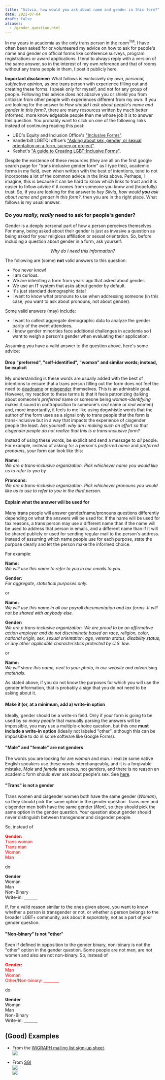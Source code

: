 ```yaml
---
title: "Silvia, how would you ask about name and gender in this form?"
date: 2021-07-04
draft: false
aliases:
  - /gender_question.html
---
```


In my years in academia as the only trans person in the room<sup>TM</sup>, I have often been asked for or volunteered my advice on how to ask for people's name and gender on official forms like conference surveys, program registrations or award applications. I tend to always reply with a version of the same answer, so in the interest of my own reference and that of rooms without any trans people in them, I post it publicly here.

**Important disclaimer:** What follows is exclusively *my own, personal, subjective opinion*, as one trans person with experience filling out and creating these forms. I speak only for myself, and not for any group of people. Following this advice does not absolve you or shield you from criticism from other people with experiences different from my own. If you are looking for the answer to *How should I ask about people's name and gender in this form?*, there are many resources written by much better informed, more knowledgeable people than me whose job it is to answer this question. You probably want to click on one of the following links instead of continuing reading this post:

- UBC's Equity and Inclusion Office's ["Inclusive Forms"](https://equity.ubc.ca/resources/gender-diversity/inclusive-forms/).
- Vanderbilt LGBTQI office's ["Asking about sex, gender, or sexual orientation on a form, survey or project"](https://www.vanderbilt.edu/lgbtqi/resources/how-to-ask-about-sexuality-gender).
- Keshet's ["A guide to Creating LGBT-Inclusive Forms"](https://www.keshetonline.org/resources/a-guide-to-creating-lgbtq-inclusive-forms/).

Despite the existence of these resources (they are all on the first google search page for "trans inclusive gender form" as I type this), academic forms in my field, even when written with the best of intentions, tend to not incorporate a lot of the common advice in the links above. Perhaps, I imagine, this is because it can be hard to know which links to trust and it is easier to follow advice if it comes from someone you know and (hopefully) trust. So, if you are looking for the answer to *hey Silvia, how would **you** ask about name and gender in this form?*, then you are in the right place. What follows is my usual answer.

### Do you *really, really* need to ask for people's gender?

Gender is a deeply personal part of how a person perceives themselves. For many, being asked about their gender is just as invasive a question as being asked for your religious affiliation or sexual orientation. So, before including a question about gender in a form, ask yourself: 

<p style="text-align: center;"><i>Why do I need this information?</i></p>

The following are (some) **not** valid answers to this question:
- You never know!
- I am curious.
- We are inheriting a form from years ago that asked about gender.
- We use an IT system that asks about gender by default.
- It's just standard demographic data!
- I want to know what pronouns to use when addressing someone (in this case, you want to ask about pronouns, not about gender).

Some valid answers (may) include:
- I want to collect aggregate demographic data to analyze the gender parity of the event attendees.
- I know gender minorities face additional challenges in academia so I want to weigh a person's gender when evaluating their application.

Assuming you have a valid answer to the question above, here's some advice:

#### Drop "preferred", "self-identified", "womxn" and similar words; instead, be explicit

My understanding is these words are usually added with the best of intentions to ensure that a trans person filling out the form does not feel the need to [deadname](https://en.wikipedia.org/wiki/Deadnaming) or [misgender](https://dictionary.cambridge.org/dictionary/english/misgender) themselves. This is an admirable goal. However, my reaction to these terms is that it feels patronizing (talking about someone's *preferred* name or someone being *woman-identifying* makes it sound in contraposition to someone's *real* name or *real* women) and, more importantly, it feels to me like  using dogwhistle words that the author of the form uses as a signal only to trans people that the form is trans-inclusive but in a way that impacts the experience of cisgender people the least. Ask yourself: *why am I making such an effort so that cisgender people do not realize that this is a trans-inclusive form?*

Instead of using these words, be explicit and send a message to *all* people. For example, instead of asking for a person's *preferred name* and *preferred pronouns*, your form can look like this: 

**Name:**  
*We are a trans-inclusive organization. Pick whichever name you would like us to refer to you by*

**Pronouns:**  
*We are a trans-inclusive organization. Pick whichever pronouns you would like us to use to refer to you in the third person.*

#### Explain what the answer will be used for

Many trans people will answer gender/name/pronouns questions differently depending on what the answers will be used for. If the name will be used for tax reasons, a trans person may use a different name than if the name will be used to address that person in emails, and a different name than if it will be shared publicly or used for sending regular mail to the person's address. Instead of assuming which name people use for each purpose, state the purpose clearly and let the person make the informed choice.

For example:

**Name:**  
*We will use this name to refer to you in our emails to you.*

**Gender:**  
*For aggregate, statistical purposes only.*

or

**Name:**  
*We will use this name in all our payroll documentation and tax forms. It will not be shared with anybody else.*

**Gender:**  
*We are a trans-inclusive organization. We are proud to be an affirmative action employer and do not discriminate based on race, religion, color, national origin, sex, sexual orientation, age, veteran status, disability status, or any other applicable characteristics protected by U.S. law.*

or

**Name:**  
*We will share this name, next to your photo, in our website and advertising materials.*

As stated above, if you do not know the purposes for which you will use the gender information, that is probably a sign that you do not need to be asking about it.

#### Make it (or, at a minimum, add a) write-in option

Ideally, gender should be a write-in field. Only if your form is going to be used by *so many people* that manually parsing the answers will be impossible, you may use a multiple-choice question, but this one **must include a write-in option** (ideally not labeled "other", although this can be impossible to do in some software like Google Forms).

#### "Male" and "female" are not genders

The words you are looking for are *woman* and *man*. I realize some native English speakers use these words interchangeably, and it is a forgivable mistake. *Male* and *female* are sexes, not genders, and there is no reason an academic form should ever ask about people's sex. See [here](https://www.dailywritingtips.com/female-or-woman/).

#### "Trans" is not a gender

Trans women and cisgender women both have the same gender (*Woman*), so they should pick the same option in the gender question. Trans men and cisgender men both have the same gender (*Man*), so they should pick the same option in the gender question. Your question about gender should never distinguish between transgender and cisgender people.

So, instead of

<p style="color: #FF0000;">
<b>Gender:</b><br> 
Trans woman<br>
Trans man<br>
Woman<br>
Man
</p>

do

**Gender**  
Woman  
Man  
Non-Binary  
Write-in: _______

If, for a valid reason similar to the ones given above, you want to know whether a person is transgender or not, or whether a person belongs to the broader LGBT+ community, ask about it *separately*, not as a part of your gender question.

#### "Non-binary" is not "other"

Even if defined in opposition to the gender binary, non-binary is not the "other" option in the gender question. Some people are not men, are not women and also are not non-binary. So, instead of

<p style="color: #FF0000;">
<b>Gender:</b><br> 
Man<br>
Woman<br>
Other/Non-binary: ________
</p>

do

**Gender**  
Woman  
Man  
Non-Binary  
Write-in: _______


## (Good) Examples

- From the [WiGRAPH mailing list sign-up sheet](https://www.wigraph.org/participate.html).  
![](/images/gender-question/wigraph-form.png)

- From [SGI](https://sgi.mit.edu)  
![](/images/gender-question/sgi-1.png)  
![](/images/gender-question/sgi-2.png)


